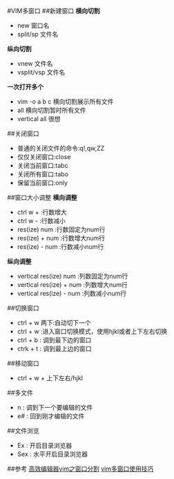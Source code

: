 #VIM多窗口
##新建窗口
**横向切割**
- new  窗口名
- split/sp 文件名

**纵向切割**
- vnew 文件名
- vsplit/vsp 文件名

**一次打开多个**
- vim -o a b c 横向切割展示所有文件
- all 横向切割暂时所有文件
- vertical all 很想

##关闭窗口
- 普通的关闭文件的命令:q!,qw,ZZ
- 仅仅关闭窗口:close
- 关闭当前窗口:tabc
- 关闭所有窗口:tabo
- 保留当前窗口:only

##窗口大小调整
**横向调整**
- ctrl w + :行数增大
- ctrl w - :行数减小
- res(ize) num :行数固定为num行
- res(ize) + num :行数增大num行
- res(ize) - num :行数减小num行

**纵向调整**
- vertical res(ize) num :列数固定为num行
- vertical res(ize) + num :列数增大num行
- vertical res(ize) - num :列数减小num行

##切换窗口
- ctrl + w 两下:自动切下一个
- ctrl + w :进入窗口切换模式，使用hjkl或者上下左右切换
- ctrl + b : 调到最下边的窗口
- ctrk + t : 调到最上边的窗口

##移动窗口
- ctrl + w + 上下左右/hjkl

##多文件
- n : 调到下一个要编辑的文件
- e# : 回到刚才编辑的文件

##文件浏览
- Ex : 开启目录浏览器
- Sex : 水平开启目录浏览器


##参考
[高效编辑器vim之窗口分割](http://blog.csdn.net/shallnet/article/details/14519771)
[vim多窗口使用技巧](http://blog.csdn.net/devil_2009/article/details/7006113)

